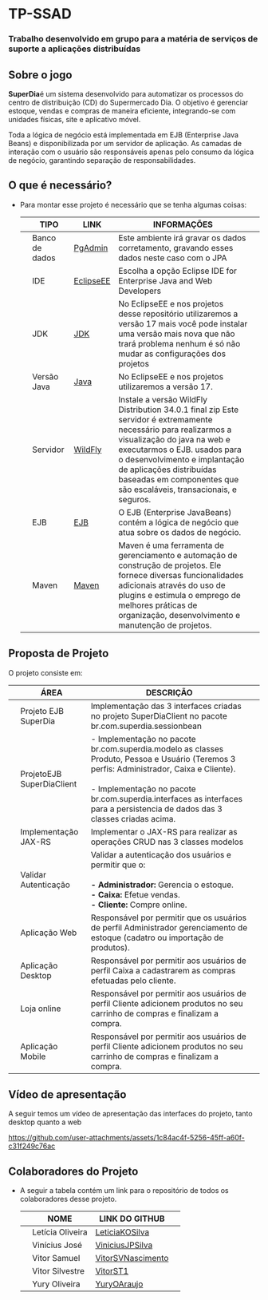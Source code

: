 # TP-SSAD
### Trabalho desenvolvido em grupo para a matéria de  serviços de suporte a aplicações distribuídas

 ## Sobre o jogo
 
<p><b>SuperDia</b>é um sistema desenvolvido para automatizar os processos do centro de distribuição (CD) do Supermercado Dia. O objetivo é gerenciar estoque, vendas e compras de maneira eficiente, integrando-se com unidades físicas, site e aplicativo móvel.
</p>
<p>Toda a lógica de negócio está implementada em EJB (Enterprise Java Beans) e disponibilizada por um servidor de aplicação. As camadas de interação com o usuário são responsáveis apenas pelo consumo da lógica de negócio, garantindo separação de responsabilidades. </p>
  
## O que é necessário?
  - Para montar esse projeto é necessário que se tenha algumas coisas:
    
    || TIPO | LINK | INFORMAÇÕES ||
    | --- | --- | --- | --- | --- |
    || Banco de dados | [PgAdmin](https://www.pgadmin.org/download/) | Este ambiente irá gravar os dados corretamento, gravando esses dados neste caso com o JPA ||
    || IDE | [EclipseEE](https://www.eclipse.org/downloads/packages/release/2023-12/r) | Escolha a opção Eclipse IDE for Enterprise Java and Web Developers ||
    || JDK |  [JDK](https://www.oracle.com/br/java/technologies/downloads/) | No EclipseEE e nos projetos desse repositório utilizaremos a versão 17 mais você pode instalar uma versão mais nova que não trará problema nenhum é só não mudar as configurações dos projetos ||
    || Versão Java | [Java](https://www.java.com/en/download/) | No EclipseEE e nos projetos utilizaremos a versão 17. ||
    || Servidor | [WildFly](https://www.wildfly.org/downloads/) | Instale a versão WildFly Distribution 34.0.1 final	zip Este servidor é extremamente necessário para realizarmos a visualização do java na web e executarmos o EJB. usados para o desenvolvimento e implantação de aplicações distribuídas baseadas em componentes que são escaláveis, transacionais, e seguros. ||
    || EJB | [EJB](https://youtu.be/527dcam45iE?si=30MFb5ADw-EYaQTf) | O EJB (Enterprise JavaBeans) contém a lógica de negócio que atua sobre os dados de negócio.  ||
    || Maven | [Maven](https://www.devmedia.com.br/introducao-ao-maven/25128) | Maven é uma ferramenta de gerenciamento e automação de construção de projetos. Ele fornece diversas funcionalidades adicionais através do uso de plugins e estimula o emprego de melhores práticas de organização, desenvolvimento e manutenção de projetos. | 

## Proposta de Projeto
<p>O projeto consiste em: </p>

 | | ÁREA | DESCRIÇÃO | |
   | --- | --- | --- | --- |
   || Projeto EJB SuperDia  | Implementação das 3 interfaces criadas no projeto SuperDiaClient no pacote br.com.superdia.sessionbean ||
   || ProjetoEJB SuperDiaClient | - Implementação no pacote br.com.superdia.modelo as classes Produto, Pessoa e Usuário (Teremos 3 perfis: Administrador, Caixa e Cliente). <br><br> - Implementação no pacote br.com.superdia.interfaces as interfaces para a persistencia de dados das 3 classes criadas acima. ||
   || Implementação JAX-RS |  Implementar o JAX-RS para realizar as operações CRUD nas 3 classes modelos ||
   || Validar Autenticação | Validar a autenticação dos usuários e permitir que o: <br> <br> <strong>- Administrador:</strong> Gerencia o estoque.  <br> <strong>- Caixa:</strong> Efetue vendas. <br> <strong>- Cliente: </strong> Compre online. ||
   || Aplicação Web | Responsável por permitir que os usuários  de perfil Administrador gerenciamento de estoque (cadatro ou importação de produtos). ||
   || Aplicação Desktop | Responsável por permitir aos usuários de perfil Caixa a cadastrarem as compras efetuadas pelo cliente. ||
   || Loja online | Responsável por permitir aos usuários de perfil Cliente adicionem produtos no seu carrinho de compras e finalizam a compra. ||
   || Aplicação Mobile | Responsável por permitir aos usuários de perfil Cliente adicionem produtos no seu carrinho de compras e finalizam a compra. ||
   

## Vídeo de apresentação

<p> A seguir temos um vídeo de apresentação das interfaces do projeto, tanto desktop quanto a web</p>

https://github.com/user-attachments/assets/1c84ac4f-5256-45ff-a60f-c31f249c76ac

## Colaboradores do Projeto

  - A seguir a tabela contém um link para o repositório de todos os colaboradores desse projeto.

    || NOME | LINK DO  GITHUB ||
      | --- | --- | --- | --- |
      || Letícia Oliveira |[LeticiaKOSilva](https://github.com/LeticiaKOSilva) ||
      || Vinícius José | [ViniciusJPSilva](https://github.com/ViniciusJPSilva) ||
      || Vitor Samuel | [VitorSVNascimento](https://github.com/VitorSVNascimento) ||
      || Vitor Silvestre | [VitorST1](https://github.com/VitorST1) ||
      || Yury Oliveira | [YuryOAraujo](https://github.com/YuryOAraujo) ||

